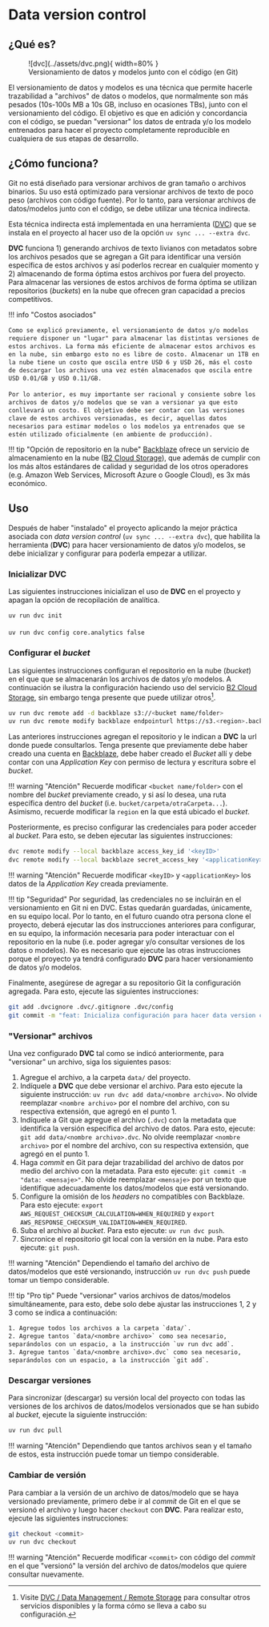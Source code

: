 # Data version control

## ¿Qué es?

<figure markdown>
  ![dvc](../assets/dvc.png){ width=80% }
  <figcaption>Versionamiento de datos y modelos junto con el código (en Git)</figcaption>
</figure>

El versionamiento de datos y modelos es una técnica que permite hacerle trazabilidad a "archivos" de datos o modelos, que normalmente son más pesados (10s-100s MB a 10s GB, incluso en ocasiones TBs), junto con el versionamiento del código. El objetivo es que en adición y concordancia con el código, se puedan "versionar" los datos de entrada y/o los modelo entrenados para hacer el proyecto completamente reproducible en cualquiera de sus etapas de desarrollo.

## ¿Cómo funciona?

Git no está diseñado para versionar archivos de gran tamaño o archivos binarios. Su uso está optimizado para versionar archivos de texto de poco peso (archivos con código fuente). Por lo tanto, para versionar archivos de datos/modelos junto con el código, se debe utilizar una técnica indirecta.

Esta técnica indirecta está implementada en una herramienta ([DVC](https://dvc.org/doc/user-guide)) que se instala en el proyecto al hacer uso de la opción `uv sync ... --extra dvc`.

**DVC** funciona 1) generando archivos de texto livianos con metadatos sobre los archivos pesados que se agregan a Git para identificar una versión específica de estos archivos y así poderlos recrear en cualquier momento y 2) almacenando de forma óptima estos archivos por fuera del proyecto. Para almacenar las versiones de estos archivos de forma óptima se utilizan repositorios (_buckets_) en la nube que ofrecen gran capacidad a precios competitivos.

!!! info "Costos asociados"

    Como se explicó previamente, el versionamiento de datos y/o modelos requiere disponer un "lugar" para almacenar las distintas versiones de estos archivos. La forma más eficiente de almacenar estos archivos es en la nube, sin embargo esto no es libre de costo. Almacenar un 1TB en la nube tiene un costo que oscila entre USD 6 y USD 26, más el costo de descargar los archivos una vez estén almacenados que oscila entre USD 0.01/GB y USD 0.11/GB.

    Por lo anterior, es muy importante ser racional y consiente sobre los archivos de datos y/o modelos que se van a versionar ya que esto conllevará un costo. El objetivo debe ser contar con las versiones clave de estos archivos versionadas, es decir, aquellas datos necesarios para estimar modelos o los modelos ya entrenados que se estén utilizado oficialmente (en ambiente de producción).

!!! tip "Opción de repositorio en la nube"
    [Backblaze](https://www.backblaze.com/) ofrece un servicio de almacenamiento en la nube ([B2 Cloud Storage](https://www.backblaze.com/cloud-storage)), que además de cumplir con los más altos estándares de calidad y seguridad de los otros operadores (e.g. Amazon Web Services, Microsoft Azure o Google Cloud), es 3x más económico.

## Uso

Después de haber "instalado" el proyecto aplicando la mejor práctica asociada con _data version control_ (`uv sync ... --extra dvc`), que habilita la herramienta (**DVC**) para hacer versionamiento de datos y/o modelos, se debe inicializar y configurar para poderla empezar a utilizar.

### Inicializar **DVC**

Las siguientes instrucciones inicializan el uso de **DVC** en el proyecto y apagan la opción de recopilación de analítica.

```sh
uv run dvc init

uv run dvc config core.analytics false
```

### Configurar el _bucket_

Las siguientes instrucciones configuran el repositorio en la nube (_bucket_) en el que que se almacenarán los archivos de datos y/o modelos. A continuación se ilustra la configuración haciendo uso del servicio [B2 Cloud Storage](https://www.backblaze.com/cloud-storage), sin embargo tenga presente que puede utilizar otros[^1].

```sh
uv run dvc remote add -d backblaze s3://<bucket name/folder>
uv run dvc remote modify backblaze endpointurl https://s3.<region>.backblazeb2.com
```

Las anteriores instrucciones agregan el repositorio y le indican a **DVC** la url donde puede consultarlos. Tenga presente que previamente debe haber creado una cuenta en [Backblaze](https://www.backblaze.com/), debe haber creado el _Bucket_ allí y debe contar con una _Application Key_ con permiso de lectura y escritura sobre el _bucket_.

!!! warning "Atención"
    Recuerde modificar `<bucket name/folder>` con el nombre del _bucket_ previamente creado, y si así lo desea, una ruta específica dentro del _bucket_ (i.e. `bucket/carpeta/otraCarpeta...`). Asimismo, recuerde modificar la `region` en la que está ubicado el _bucket_.

Posteriormente, es preciso configurar las credenciales para poder acceder al _bucket_. Para esto, se deben ejecutar las siguientes instrucciones:

```sh
dvc remote modify --local backblaze access_key_id '<keyID>'
dvc remote modify --local backblaze secret_access_key '<applicationKey>'
```

!!! warning "Atención"
    Recuerde modificar `<keyID>` y `<applicationKey>` los datos de la _Application Key_ creada previamente.

!!! tip "Seguridad"
    Por seguridad, las credenciales no se incluirán en el versionamiento en Git ni en DVC. Estas quedarán guardadas, únicamente, en su equipo local. Por lo tanto, en el futuro cuando otra persona clone el proyecto, deberá ejecutar las dos instrucciones anteriores para configurar, en su equipo, la información necesaria para poder interactuar con el repositorio en la nube (i.e. poder agregar y/o consultar versiones de los datos o modelos). No es necesario que ejecute las otras instrucciones porque el proyecto ya tendrá configurado **DVC** para hacer versionamiento de datos y/o modelos.

Finalmente, asegúrese de agregar a su repositorio Git la configuración agregada. Para esto, ejecute las siguientes instrucciones:

```sh
git add .dvcignore .dvc/.gitignore .dvc/config
git commit -m "feat: Inicializa configuración para hacer data version control"
```

### "Versionar" archivos

Una vez configurado **DVC** tal como se indicó anteriormente, para "versionar" un archivo, siga los siguientes pasos:

1. Agregue el archivo, a la carpeta `data/` del proyecto.
2. Indíquele a **DVC** que debe versionar el archivo. Para esto ejecute la siguiente instrucción: `uv run dvc add data/<nombre archivo>`. No olvide reemplazar `<nombre archivo>` por el nombre del archivo, con su respectiva extensión, que agregó en el punto 1.
3. Indíquele a Git que agregue el archivo (`.dvc`) con la metadata que identifica la versión especifica del archivo de datos. Para esto, ejecute: `git add data/<nombre archivo>.dvc`. No olvide reemplazar `<nombre archivo>` por el nombre del archivo, con su respectiva extensión, que agregó en el punto 1.
4. Haga _commit_ en Git para dejar trazabilidad del archivo de datos por medio del archivo con la metadata. Para esto ejecute: `git commit -m "data: <mensaje>"`. No olvide reemplazar `<mensaje>` por un texto que identifique adecuadamente los datos/modelos que está versionando.
5. Configure la omisión de los _headers_ no compatibles con Backblaze. Para esto ejecute: `export AWS_REQUEST_CHECKSUM_CALCULATION=WHEN_REQUIRED` y `export AWS_RESPONSE_CHECKSUM_VALIDATION=WHEN_REQUIRED`.
6. Suba el archivo al _bucket_. Para esto ejecute: `uv run dvc push`.
7. Sincronice el repositorio git local con la versión en la nube. Para esto ejecute: `git push`.

!!! warning "Atención"
    Dependiendo el tamaño del archivo de datos/modelos que esté versionando, instrucción `uv run dvc push` puede tomar un tiempo considerable.

!!! tip "Pro tip"
    Puede "versionar" varios archivos de datos/modelos simultáneamente, para esto, debe solo debe ajustar las instrucciones 1, 2 y 3 como se indica a continuación:

    1. Agregue todos los archivos a la carpeta `data/`.
    2. Agregue tantos `data/<nombre archivo>` como sea necesario, separándolos con un espacio, a la instrucción `uv run dvc add`.
    3. Agregue tantos `data/<nombre archivo>.dvc` como sea necesario, separándolos con un espacio, a la instrucción `git add`.

### Descargar versiones

Para sincronizar (descargar) su versión local del proyecto con todas las versiones de los archivos de datos/modelos versionados que se han subido al _bucket_, ejecute la siguiente instrucción:

```sh
uv run dvc pull
```

!!! warning "Atención"
    Dependiendo que tantos archivos sean y el tamaño de estos, esta instrucción puede tomar un tiempo considerable.

### Cambiar de versión

Para cambiar a la versión de un archivo de datos/modelo que se haya versionado previamente, primero debe ir al _commit_ de Git en el que se versionó el archivo y luego hacer `checkout` con **DVC**. Para realizar esto, ejecute las siguientes instrucciones:

```sh
git checkout <commit>
uv run dvc checkout
```

!!! warning "Atención"
    Recuerde modificar `<commit>` con código del _commit_ en el que "versionó" la versión del archivo de datos/modelos que quiere consultar nuevamente.

[^1]: Visite [DVC / Data Management / Remote Storage](https://dvc.org/doc/user-guide/data-management/remote-storage) para consultar otros servicios disponibles y la forma cómo se lleva a cabo su configuración.
